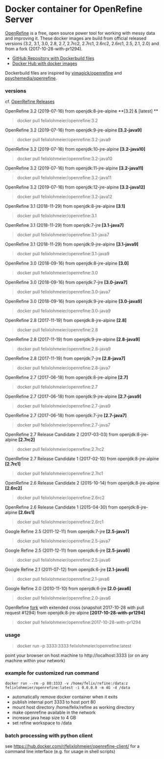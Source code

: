 # Docker container for OpenRefine Server

[OpenRefine](http://openrefine.org/) is a free, open source power tool for working with messy data and improving it.
These docker images are build from official released versions (3.2, 3.1, 3.0, 2.8, 2.7, 2.7rc2, 2.7rc1, 2.6rc2, 2.6rc1, 2.5, 2.1, 2.0) and from a fork (2017-10-28-with-pr1294).

* [GitHub Repository with Dockerbuild files](https://github.com/felixlohmeier/openrefine-docker)
* [Docker Hub with docker images](https://hub.docker.com/r/felixlohmeier/openrefine/)

Dockerbuild files are inspired by [vimagick/openrefine](https://hub.docker.com/r/vimagick/openrefine/) and [psychemedia/openrefine](https://hub.docker.com/r/psychemedia/openrefine/).

### versions
cf. [OpenRefine Releases](https://github.com/OpenRefine/OpenRefine/releases)

OpenRefine 3.2 (2019-07-16) from openjdk:8-jre-alpine **[3.2] & [latest] **
> docker pull felixlohmeier/openrefine:3.2

OpenRefine 3.2 (2019-07-16) from openjdk:9-jre-alpine **[3.2-java9]**
> docker pull felixlohmeier/openrefine:3.2-java9

OpenRefine 3.2 (2019-07-16) from openjdk:10-jre-alpine **[3.2-java10]**
> docker pull felixlohmeier/openrefine:3.2-java10

OpenRefine 3.2 (2019-07-16) from openjdk:11-jre-alpine **[3.2-java11]**
> docker pull felixlohmeier/openrefine:3.2-java11

OpenRefine 3.2 (2019-07-16) from openjdk:12-jre-alpine **[3.2-java12]**
> docker pull felixlohmeier/openrefine:3.2-java12

OpenRefine 3.1 (2018-11-29) from openjdk:8-jre-alpine **[3.1]**
> docker pull felixlohmeier/openrefine:3.1

OpenRefine 3.1 (2018-11-29) from openjdk:7-jre **[3.1-java7]**
> docker pull felixlohmeier/openrefine:3.1-java7

OpenRefine 3.1 (2018-11-29) from openjdk:9-jre-alpine **[3.1-java9]**
> docker pull felixlohmeier/openrefine:3.1-java9

OpenRefine 3.0 (2018-09-16) from openjdk:8-jre-alpine **[3.0]**
> docker pull felixlohmeier/openrefine:3.0

OpenRefine 3.0 (2018-09-16) from openjdk:7-jre **[3.0-java7]**
> docker pull felixlohmeier/openrefine:3.0-java7

OpenRefine 3.0 (2018-09-16) from openjdk:9-jre-alpine **[3.0-java9]**
> docker pull felixlohmeier/openrefine:3.0-java9

OpenRefine 2.8 (2017-11-19) from openjdk:8-jre-alpine **[2.8]**
> docker pull felixlohmeier/openrefine:2.8

OpenRefine 2.8 (2017-11-19) from openjdk:9-jre-alpine **[2.8-java9]**
> docker pull felixlohmeier/openrefine:2.8-java9

OpenRefine 2.8 (2017-11-19) from openjdk:7-jre **[2.8-java7]**
> docker pull felixlohmeier/openrefine:2.8-java7

OpenRefine 2.7 (2017-06-18) from openjdk:8-jre-alpine **[2.7]**
> docker pull felixlohmeier/openrefine:2.7

OpenRefine 2.7 (2017-06-18) from openjdk:9-jre-alpine **[2.7-java9]**
> docker pull felixlohmeier/openrefine:2.7-java9

OpenRefine 2.7 (2017-06-18) from openjdk:7-jre **[2.7-java7]**
> docker pull felixlohmeier/openrefine:2.7-java7

OpenRefine 2.7 Release Candidate 2 (2017-03-03) from openjdk:8-jre-alpine **[2.7rc2]**
> docker pull felixlohmeier/openrefine:2.7rc2

OpenRefine 2.7 Release Candidate 1 (2017-02-10) from openjdk:8-jre-alpine **[2.7rc1]**
> docker pull felixlohmeier/openrefine:2.7rc1

OpenRefine 2.6 Release Candidate 2 (2015-10-14) from openjdk:8-jre-alpine **[2.6rc2]**
> docker pull felixlohmeier/openrefine:2.6rc2

OpenRefine 2.6 Release Candidate 1 (2015-04-30) from openjdk:8-jre-alpine **[2.6rc1]**
> docker pull felixlohmeier/openrefine:2.6rc1

Google Refine 2.5 (2011-12-11) from openjdk:7-jre **[2.5-java7]**
> docker pull felixlohmeier/openrefine:2.5-java7

Google Refine 2.5 (2011-12-11) from openjdk:6-jre **[2.5-java6]**
> docker pull felixlohmeier/openrefine:2.5-java6

Google Refine 2.1 (2011-07-12) from openjdk:6-jre **[2.1-java6]**
> docker pull felixlohmeier/openrefine:2.1-java6

Google Refine 2.0 (2010-11-10) from openjdk:6-jre **[2.0-java6]**
> docker pull felixlohmeier/openrefine:2.0-java6

OpenRefine [fork](https://github.com/opencultureconsulting/OpenRefine) with extended cross (snapshot 2017-10-28 with pull request #1294) from openjdk:8-jre-alpine **[2017-10-28-with-pr1294]**
> docker pull felixlohmeier/openrefine:2017-10-28-with-pr1294

### usage
> docker run -p 3333:3333 felixlohmeier/openrefine:latest

point your browser on host machine to http://localhost:3333 (or on any machine within your network)

### example for customized run command

```docker run --rm -p 80:3333 -v /home/felix/refine:/data:z felixlohmeier/openrefine:latest -i 0.0.0.0 -m 4G -d /data```

* automatically remove docker container when it exits
* publish internal port 3333 to host port 80
* mount host directory /home/felix/refine as working directory
* make openrefine available in the network
* increase java heap size to 4 GB
* set refine workspace to /data

### batch processing with python client

see https://hub.docker.com/r/felixlohmeier/openrefine-client/ for a command line interface (e.g. for usage in shell scripts)
